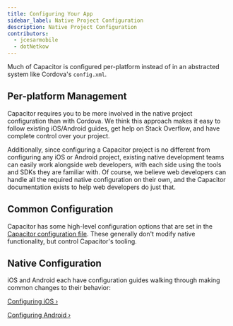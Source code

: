 ```yaml
---
title: Configuring Your App
sidebar_label: Native Project Configuration
description: Native Project Configuration
contributors:
  - jcesarmobile
  - dotNetkow
---
```


Much of Capacitor is configured per-platform instead of in an abstracted system like Cordova's `config.xml`.

## Per-platform Management

Capacitor requires you to be more involved in the native project configuration than with Cordova. We think this approach makes it easy to follow existing iOS/Android guides, get help on Stack Overflow, and have complete control over your project.

Additionally, since configuring a Capacitor project is no different from configuring any iOS or Android project, existing native development teams can easily work alongside web developers, with each side using the tools and SDKs they are familiar with. Of course, we believe web developers can handle all the required native configuration on their own, and the Capacitor documentation exists to help web developers do just that.

## Common Configuration

Capacitor has some high-level configuration options that are set in the [Capacitor configuration file](../config.md). These generally don't modify native functionality, but control Capacitor's tooling.

## Native Configuration

iOS and Android each have configuration guides walking through making common changes to their behavior:

[Configuring iOS &#8250;](../ios/configuration.md)

[Configuring Android &#8250;](../android/configuration.md)
